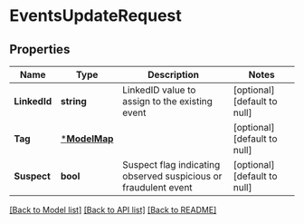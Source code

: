 # EventsUpdateRequest

## Properties
Name | Type | Description | Notes
------------ | ------------- | ------------- | -------------
**LinkedId** | **string** | LinkedID value to assign to the existing event | [optional] [default to null]
**Tag** | [***ModelMap**](map.md) |  | [optional] [default to null]
**Suspect** | **bool** | Suspect flag indicating observed suspicious or fraudulent event | [optional] [default to null]

[[Back to Model list]](../README.md#documentation-for-models) [[Back to API list]](../README.md#documentation-for-api-endpoints) [[Back to README]](../README.md)

